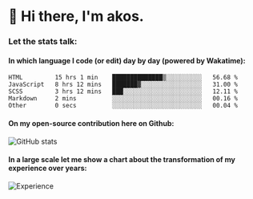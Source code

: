 # 👋 Hi there, I'm akos. 


### Let the stats talk:


#### In which language I code (or edit) day by day (powered by Wakatime): 

<!--START_SECTION:waka-->

```text
HTML         15 hrs 1 min    ██████████████▒░░░░░░░░░░   56.68 %
JavaScript   8 hrs 12 mins   ███████▓░░░░░░░░░░░░░░░░░   31.00 %
SCSS         3 hrs 12 mins   ███░░░░░░░░░░░░░░░░░░░░░░   12.11 %
Markdown     2 mins          ░░░░░░░░░░░░░░░░░░░░░░░░░   00.16 %
Other        0 secs          ░░░░░░░░░░░░░░░░░░░░░░░░░   00.04 %
```

<!--END_SECTION:waka-->

#### On my open-source contribution here on Github:
 
![GitHub stats](https://github-readme-stats.vercel.app/api?username=akosbalasko)

#### In a large scale let me show a chart about the transformation of my experience over years:   

![Experience](https://cr-skills-chart-widget.azurewebsites.net/api/api?username=akosbalasko)
